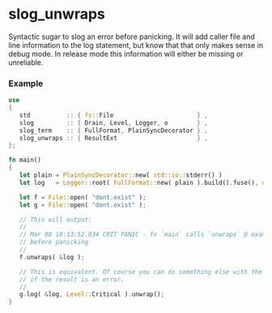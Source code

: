 # slog_unwraps

Syntactic sugar to slog an error before panicking. It will add caller file and line information to the log statement,
but know that that only makes sense in debug mode. In release mode this information will either be missing or unreliable.

### Example

```rust
use
{
   std          :: { fs::File                       } ,
   slog         :: { Drain, Level, Logger, o        } ,
   slog_term    :: { FullFormat, PlainSyncDecorator } ,
   slog_unwraps :: { ResultExt                      } ,
};

fn main()
{
   let plain = PlainSyncDecorator::new( std::io::stderr() )                  ;
   let log   = Logger::root( FullFormat::new( plain ).build().fuse(), o!() ) ;

   let f = File::open( "dont.exist" );
   let g = File::open( "dont.exist" );

   // This will output:
   //
   // Mar 08 18:13:52.034 CRIT PANIC - fn `main` calls `unwraps` @ examples/basic.rs:20 -> Error: No such file or directory (os error 2)
   // before panicking
   //
   f.unwraps( &log );

   // This is equivalent. Of course you can do something else with the result after logging rather than unwrapping. This only logs
   // if the result is an error.
   //
   g.log( &log, Level::Critical ).unwrap();
}
```


